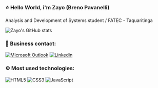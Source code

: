 ### ⭐ Hello World, i'm Zayo (Breno Pavanelli) 
Analysis and Development of Systems student / FATEC - Taquaritinga

![Zayo's GitHub stats](https://github-readme-stats.vercel.app/api?username=brenopavanelli&show_icons=true&theme=tokyonight)

### 📧 Business contact: 
[![Microsoft Outlook](https://img.shields.io/badge/Microsoft_Outlook-0078D4?style=for-the-badge&logo=microsoft-outlook&logoColor=white)](mailto:brenopavanelli@hotmail.com)
[![Linkedin](https://img.shields.io/badge/LinkedIn-0077B5?style=for-the-badge&logo=linkedin&logoColor=white)](https://www.linkedin.com/in/breno-pavanelli-1a36182b5/)

### ⚙️ Most used technologies:  

<div style="display: inline_block">
  <img align="center" alt="HTML5" src="https://img.shields.io/badge/HTML5-E34F26.svg?style=for-the-badge&logo=HTML5&logoColor=white">
  <img align="center" alt="CSS3" src="https://img.shields.io/badge/CSS3-1572B6.svg?style=for-the-badge&logo=CSS3&logoColor=white">
  <img align="center" alt="JavaScript" src="https://img.shields.io/badge/JavaScript-F7DF1E.svg?style=for-the-badge&logo=JavaScript&logoColor=black">
</div>
